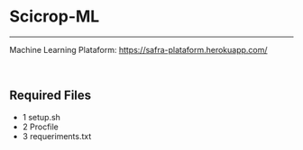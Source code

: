 # Scicrop-ML
<hr>

Machine Learning Plataform: https://safra-plataform.herokuapp.com/


<br>

## Required Files 
* 1 setup.sh
* 2 Procfile
* 3 requeriments.txt
